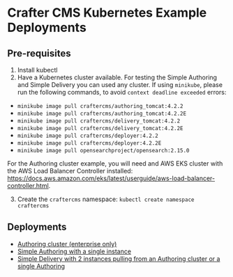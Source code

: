 # Crafter CMS Kubernetes Example Deployments

## Pre-requisites

1. Install kubectl
2. Have a Kubernetes cluster available. For testing the Simple Authoring and Simple Delivery you can used any cluster. If using `minikube`, please run the following commands, to avoid `context deadline exceeded` errors:

- `minikube image pull craftercms/authoring_tomcat:4.2.2`
- `minikube image pull craftercms/authoring_tomcat:4.2.2E`
- `minikube image pull craftercms/delivery_tomcat:4.2.2`
- `minikube image pull craftercms/delivery_tomcat:4.2.2E`
- `minikube image pull craftercms/deployer:4.2.2`
- `minikube image pull craftercms/deployer:4.2.2E`
- `minikube image pull opensearchproject/opensearch:2.15.0`

For the Authoring cluster example, you will need and AWS EKS cluster with the AWS Load Balancer Controller installed: https://docs.aws.amazon.com/eks/latest/userguide/aws-load-balancer-controller.html.

3. Create the `craftercms` namespace: `kubectl create namespace craftercms`

## Deployments

- [Authoring cluster (enterprise only)](authoring/cluster)
- [Simple Authoring with a single instance](authoring/simple)
- [Simple Delivery with 2 instances pulling from an Authoring cluster or a single Authoring](delivery/simple)